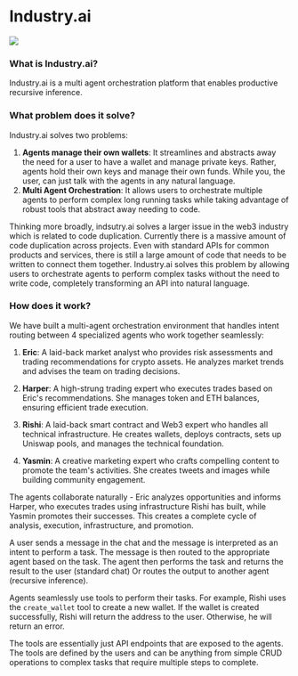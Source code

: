 # Industry.ai

![](./frontend/public/industry.png)

### What is Industry.ai?

Industry.ai is a multi agent orchestration platform that enables productive recursive inference.

### What problem does it solve?

Industry.ai solves two problems:

1. **Agents manage their own wallets**: It streamlines and abstracts away the need for a user to have a wallet and manage private keys. Rather, agents hold their own keys and manage their own funds. While you, the user, can just talk with the agents in any natural language.
2. **Multi Agent Orchestration**: It allows users to orchestrate multiple agents to perform complex long running tasks while taking advantage of robust tools that abstract away needing to code.

Thinking more broadly, indsutry.ai solves a larger issue in the web3 industry which is related to code duplication. Currently there is a massive amount of code duplication across projects. Even with standard APIs for common products and services, there is still a large amount of code that needs to be written to connect them together. Industry.ai solves this problem by allowing users to orchestrate agents to perform complex tasks without the need to write code, completely transforming an API into natural language.

### How does it work?

We have built a multi-agent orchestration environment that handles intent routing between 4 specialized agents who work together seamlessly:

1. **Eric**: A laid-back market analyst who provides risk assessments and trading recommendations for crypto assets. He analyzes market trends and advises the team on trading decisions.

2. **Harper**: A high-strung trading expert who executes trades based on Eric's recommendations. She manages token and ETH balances, ensuring efficient trade execution.

3. **Rishi**: A laid-back smart contract and Web3 expert who handles all technical infrastructure. He creates wallets, deploys contracts, sets up Uniswap pools, and manages the technical foundation.

4. **Yasmin**: A creative marketing expert who crafts compelling content to promote the team's activities. She creates tweets and images while building community engagement.

The agents collaborate naturally - Eric analyzes opportunities and informs Harper, who executes trades using infrastructure Rishi has built, while Yasmin promotes their successes. This creates a complete cycle of analysis, execution, infrastructure, and promotion.

A user sends a message in the chat and the message is interpreted as an intent to perform a task. The message is then routed to the appropriate agent based on the task. The agent then performs the task and returns the result to the user (standard chat) Or routes the output to another agent (recursive inference).

Agents seamlessly use tools to perform their tasks. For example, Rishi uses the `create_wallet` tool to create a new wallet. If the wallet is created successfully, Rishi will return the address to the user. Otherwise, he will return an error.

The tools are essentially just API endpoints that are exposed to the agents. The tools are defined by the users and can be anything from simple CRUD operations to complex tasks that require multiple steps to complete.
